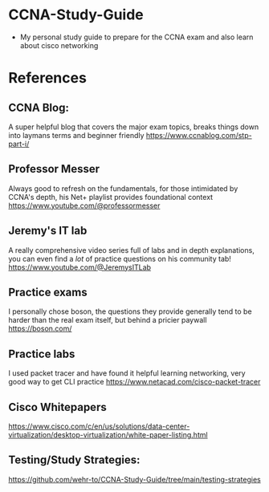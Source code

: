 # CCNA-Study-Guide

- My personal study guide to prepare for the CCNA exam and also learn about cisco networking

# References

## CCNA Blog:
A super helpful blog that covers the major exam topics, breaks things down into laymans terms and beginner friendly 
https://www.ccnablog.com/stp-part-i/ 

## Professor Messer
Always good to refresh on the fundamentals, for those intimidated by CCNA's depth, his Net+ playlist provides foundational context
https://www.youtube.com/@professormesser

## Jeremy's IT lab
A really comprehensive video series full of labs and in depth explanations, you can even find a *lot* of practice questions on his community tab! 
https://www.youtube.com/@JeremysITLab

## Practice exams
I personally chose boson, the questions they provide generally tend to be harder than the real exam itself, but behind a pricier paywall
https://boson.com/

## Practice labs 
I used packet tracer and have found it helpful learning networking, very good way to get CLI practice
https://www.netacad.com/cisco-packet-tracer

## Cisco Whitepapers
https://www.cisco.com/c/en/us/solutions/data-center-virtualization/desktop-virtualization/white-paper-listing.html

## Testing/Study Strategies: 
https://github.com/wehr-to/CCNA-Study-Guide/tree/main/testing-strategies
